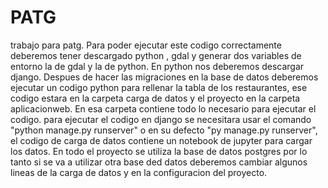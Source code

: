 # PATG
trabajo para patg. 
Para poder ejecutar este codigo correctamente deberemos tener descargado python , gdal y generar dos variables de entorno la de gdal y la de python. 
En python nos deberemos descargar django.
Despues de hacer las migraciones en la base de datos deberemos ejecutar un codigo python para rellenar la tabla de los restaurantes, ese codigo estara en la 
carpeta carga de datos y el proyecto en la carpeta aplicacionweb. En esa carpeta contiene todo lo necesario para ejecutar el codigo.
para ejecutar el codigo en django se necesitara usar el comando "python manage.py runserver" o en su defecto "py manage.py runserver",
el codigo de carga de datos contiene un notebook de jupyter para cargar los datos.
En todo el proyecto se utiliza la base de datos postgres por lo tanto si se va a utilizar otra base ded datos deberemos cambiar algunos lineas de la carga de datos y en la configuracion del proyecto.



